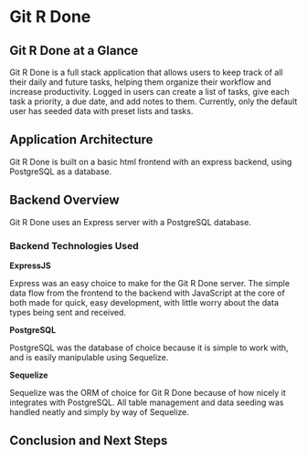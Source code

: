 # Git R Done

## Git R Done at a Glance

Git R Done is a full stack application that allows users to keep track of all their daily and future tasks, helping them organize their workflow and increase productivity. Logged in users can create a list of tasks, give each task a priority, a due date, and add notes to them. Currently, only the default user has seeded data with preset lists and tasks.

## Application Architecture
Git R Done is built on a basic html frontend with an express backend, using PostgreSQL as a database.

## Backend Overview

Git R Done uses an Express server with a PostgreSQL database.

### Backend Technologies Used

**ExpressJS**

Express was an easy choice to make for the Git R Done server. The simple data flow from the frontend to the backend with JavaScript at the core of both made for quick, easy development, with little worry about the data types being sent and received.

**PostgreSQL**

PostgreSQL was the database of choice because it is simple to work with, and is easily manipulable using Sequelize.

**Sequelize**

Sequelize was the ORM of choice for Git R Done because of how nicely it integrates with PostgreSQL. All table management and data seeding was handled neatly and simply by way of Sequelize.

## Conclusion and Next Steps

